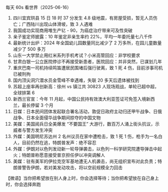 每天 60s 看世界（2025-06-16）

1. 四川宜宾珙县 15 日 18 时 37 分发生 4.8 级地震，有房屋受损，暂无人员伤亡；广西陆川出现山体滑坡，致 3 人遇难
2. 我国成功实现商用堆生产钇 - 90，为癌症治疗带来可及性突破
3. 亲子鉴定师披露：10 年鉴定非亲生率约 22%，平均一年委托量七八千件
4. 最新统计出炉：2024 年全国幼儿园数量同比减少了 2 万多所，在园儿童数量减少了 500 多万
5. 山东一大学禁止用红米系列手机考试？小米高管回应：非学校要求
6. 甘肃白银一公立医院停诊不再接受新患者，医院回应：并非突然，已谋划几年
7. 重庆巴南一司机持续鸣笛遭居民围堵后强行驶离，致 1 死 4 伤，目前涉事司机已被刑拘
8. 国内顶尖洞穴潜水员金雪峰不幸遇难，失联 20 多天后遗体被找到
9. 苏超上座率再创新高：徐州 vs 镇江共 30823 人现场观战，单轮已超中超，全球排第 6
10. 新西兰官宣：今年 11 月起，中国公民持有效澳大利亚签证可免签入境新西兰，最长停留 3 个月
11. 日媒：日本民间团体发起联合署名活动，敦促日政府主动归还甲午战争、日俄战争、日本全面侵华战争期间掠夺的中国文物
12. 美媒：美国阅兵日全美爆发 “不要国王” 大游行，数百万人涌上街头抗议，示威者与警方发生冲突
13. 外媒：美国明尼苏达州 2 名州议员在家中遭枪击，致 1 死 1 伤，枪手为一名白人，目前仍然在逃，特朗普发声：绝不容忍
14. 外媒：伊朗对以色列发动新一轮导弹袭击，以色列一科学研究院遭导弹击中起火；特朗普称愿意接受普京担任伊以冲突调解人
15. 美媒：驻有美军的伊拉克空军基地遭无人机袭击，尚无组织宣布对此负责；特朗普警告伊朗，若对美发动攻击，将以空前规模全力回击

【微语】当你把希望放在别人身上时，你会选择等待；当你把希望放在自己身上时，你会选择奔跑